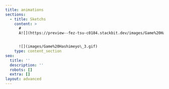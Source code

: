 ```yaml
---
title: animations
sections:
  - title: Sketchs
    content: >
      #
      A![](https://preview--fez-tsu-c0184.stackbit.dev/images/Game%20Hashimeyo\_3.gif)


      ![](images/Game%20Hashimeyo\_3.gif)
    type: content_section
seo:
  title: ''
  description: ''
  robots: []
  extra: []
layout: advanced
---
```

